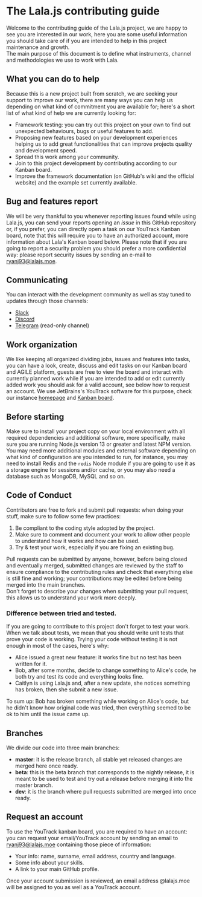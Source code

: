 # The Lala.js contributing guide

Welcome to the contributing guide of the Lala.js project, we are happy to see you are interested in our work, here you are some useful information you should take care of if you are intended to help in this project maintenance and growth.
<br />The main purpose of this document is to define what instruments, channel and methodologies we use to work with Lala.

## What you can do to help

Because this is a new project built from scratch, we are seeking your support to improve our work, there are many ways you can help us depending on what kind of commitment you are available for; here's a short list of what kind of help we are currently looking for:

* Framework testing: you can try out this project on your own to find out unexpected behaviours, bugs or useful features to add.
* Proposing new features based on your development experiences helping us to add great functionalities that can improve projects quality and development speed.
* Spread this work among your community.
* Join to this project development by contributing according to our Kanban board.
* Improve the framework documentation (on GitHub's wiki and the official website) and the example set currently available.

## Bug and features report

We will be very thankful to you whenever reporting issues found while using Lala.js, you can send your reports opening an _issue_ in this GitHub repository or, if you prefer, you can directly open a task on our YouTrack Kanban board, note that this will require you to have an authorized account, more information about Lala's Kanban board below.
Please note that if you are going to report a security problem you should prefer a more confidential way: please report security issues by sending an e-mail to ryanj93@lalajs.moe.

## Communicating

You can interact with the development community as well as stay tuned to updates through those channels:

- [Slack](https://join.slack.com/t/lalajs/shared_invite/zt-bq06yw7m-_88xeSAc7YH~1ytbE_AdJg)
- [Discord](https://discord.gg/PpNS22)
- [Telegram](https://t.me/1287126580) (read-only channel)

## Work organization

We like keeping all organized dividing jobs, issues and features into tasks, you can have a look, create, discuss and edit tasks on our Kanban board and AGILE platform, guests are free to view the board and interact with currently planned work while if you are intended to add or edit currently added work you should ask for a valid account, see below how to request an account.
We use JetBrains's YouTrack software for this purpose, check our instance [homepage](https://youtrack.lalajs.moe/) and [Kanban board](https://youtrack.lalajs.moe/agiles/97-0/98-0).

## Before starting

Make sure to install your project copy on your local environment with all required dependencies and additional software, more specifically, make sure you are running Node.js version 13 or greater and latest NPM version.
You may need more additional modules and external software depending on what kind of configuration are you intended to run, for instance, you may need to install Redis and the `redis` Node module if you are going to use it as a storage engine for sessions and/or cache, or you may also need a database such as MongoDB, MySQL and so on.

## Code of Conduct

Contributors are free to fork and submit pull requests: when doing your stuff, make sure to follow some few practices:

1. Be compliant to the coding style adopted by the project.
2. Make sure to comment and document your work to allow other people to understand how it works and how can be used.
3. Try & test your work, especially if you are fixing an existing bug.

Pull requests can be submitted by anyone, however, before being closed and eventually merged, submitted changes are reviewed by the staff to ensure compliance to the contributing rules and check that everything else is still fine and working; your contributions may be edited before being merged into the main branches.
<br />Don't forget to describe your changes when submitting your pull request, this allows us to understand your work more deeply.

### Difference between tried and tested.

If you are going to contribute to this project don't forget to test your work. When we talk about tests, we mean that you should write unit tests that prove your code is working. Trying your code without testing it is not enough in most of the cases, here's why:

- Alice issued a great new feature: it works fine but no test has been written for it.
- Bob, after some months, decide to change something to Alice's code, he both try and test its code and everything looks fine.
- Caitlyn is using Lala.js and, after a new update, she notices something has broken, then she submit a new issue.

To sum up: Bob has broken something while working on Alice's code, but he didn't know how original code was tried, then everything seemed to be ok to him until the issue came up.

## Branches

We divide our code into three main branches:

- **master**: it is the release branch, all stable yet released changes are merged here once ready.
- **beta**: this is the beta branch that corresponds to the nightly release, it is meant to be used to test and try out a release before merging it into the master branch.
- **dev**: it is the branch where pull requests submitted are merged into once ready.

## Request an account

To use the YouTrack kanban board, you are required to have an account: you can request your email/YouTrack account by sending an email to ryanj93@lalajs.moe containing those piece of information:

- Your info: name, surname, email address, country and language.
- Some info about your skills.
- A link to your main GitHub profile.

Once your account submission is reviewed, an email address @lalajs.moe will be assigned to you as well as a YouTrack account.
